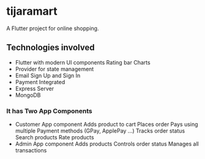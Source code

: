 # tijaramart

A Flutter project for online shopping.

## Technologies involved

- Flutter with modern UI components
  Rating bar
  Charts
- Provider for state management
- Email Sign Up and Sign In
- Payment Integrated
- Express Server
- MongoDB

### It has Two App Components
- Customer App component
  Adds product to cart
  Places order
  Pays using multiple Payment methods (GPay, ApplePay ...)
  Tracks order status
  Search products
  Rate products
- Admin App component
  Adds products
  Controls order status
  Manages all transactions

